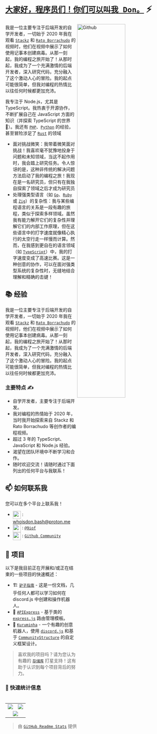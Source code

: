 # [`大家好，程序员们！你们可以叫我 Don。`]() ⚡  <img src="https://komarev.com/ghpvc/?username=whoisdon&style=flat-square" alt="" align="center" />

<p dir="auto"><a target="_blank" rel="noopener noreferrer nofollow" href="https://raw.githubusercontent.com/onimur/.github/master/.resources/git-header.svg"><img width="55%" align="right" alt="Github" src="https://raw.githubusercontent.com/onimur/.github/master/.resources/git-header.svg" style="max-width: 100%;"></a></p>

我是一位主要专注于后端开发的自学开发者，一切始于 2020 年我在观看 [`Stackz`] 和 [`Rato Borrachudo`] 的视频时，他们在视频中展示了如何使用记事本创建病毒。从那一刻起，我的编程之旅开始了！从那时起，我成为了一个充满激情的后端开发者，深入研究代码，充分融入了这个激动人心的冒险。我的起点可能很简单，但我对编程的热情比以往任何时候都更加充沛。

我专注于 Node.js，尤其是 TypeScript。我热衷于开源协作，不断扩展自己在 JavaScript 方面的知识（并探索 TypeScript 的世界 👀）。我还有 [`PHP`]、[`Python`] 的经验，甚至冒险涉足了 [`Rust`] 的领域

- 面对挑战微笑：我带着微笑面对挑战！我喜欢毫不犹豫地投身于问题和未知领域，当这不起作用时，我会踏上研究任务。令人惊讶的是，这种非传统的解决问题方法启动了我的编程之旅！我现在是一名研究员，但只有在我独自探索了领域之后才成为研究员
- 处理强类型语言（如 [`Go`]、[`Ruby`] 或 [`Zig`]）的复杂性：我与某些编程语言的关系是一段有趣的旅程，类似于探索多样领域。虽然我有能力解开它们的复杂性并理解它们的内部工作原理，但在这些语言中的打字速度就像精心执行的太空行走一样慢而计算。然而，在我感到更自在的语言领域（如 [`TypeScript`]）中，我的打字速度变成了高速比赛。这是一种创意的协作，可以在面对强类型系统的复杂性时，无缝地结合理解和精确的击键！

## 📚 经验

我是一位主要专注于后端开发的自学开发者，一切始于 2020 年我在观看 [`Stackz`] 和 [`Rato Borrachudo`] 的视频时，他们在视频中展示了如何使用记事本创建病毒。从那一刻起，我的编程之旅开始了！从那时起，我成为了一个充满激情的后端开发者，深入研究代码，充分融入了这个激动人心的冒险。我的起点可能很简单，但我对编程的热情比以往任何时候都更加充沛。

### 主要特点 ✍️

- 自学开发者，主要专注于后端开发。
- 我对编程的热情始于 2020 年，当时我开始探索来自 Stackz 和 Rato Borrachudo 等创作者的编程视频。
- 超过 3 年的 TypeScript、JavaScript 和 Node.js 经验。
- 渴望在团队环境中不断学习和合作。
- 随时欢迎交流！请随时通过下面列出的任何平台与我联系！

## 📫 如何联系我

您可以在多个平台上联系我！
- <img src="https://i.imgur.com/y8edTyt.png" align="center" width="25" height="25"> :  whoisdon.bash@proton.me
- <img src="https://i.imgur.com/Hi1oMJ5.png" align="center" width="25" height="25"> : [`@9iof`](https://discord.com/users/828677274659586068)
- <img src="https://i.imgur.com/ir5Mt1n.png" align="center" width="25" height="25"> : [`Github Community`](https://github.com/whoisdon)

## 🔭 项目

以下是我目前正在开展和/或正在结束的一些项目的快速概述：

- 🏗️ [`驴子指南`] - 这是一份文档，几乎任何人都可以学习如何在 discord.js 中创建和操作机器人。
- 🚂 [`APIExpress`] - 基于类的 [`express.js`] 路由管理模板。
- 🤖 [`Kuruminha`] - 一个有趣的创意机器人，使用 [`discord.js`] 和基于 [`CommunityStructure`] 的自定义框架设计。

> 喜欢我的项目吗？请为您认为有趣的 [`存储库`] 打星支持！这有助于认识到每个项目背后的努力。

### 👀 快速统计信息

<table>
  <tr>
    <td align="center" style="padding=0;width=50%;">
      <img align="center" style="padding=0;" src="https://github-readme-stats.vercel.app/api?username=whoisdon&show_icons=true&title_color=4F8CC9&text_color=9f9f9f&bg_color=151515&hide_border=true&icon_color=4F8CC9&hide_title=true&count_private=true%22" />
    </td>
    <td align="center" style="padding=0;width=50%;">
      <img align="center" style="padding=0;" src="https://github-readme-stats.vercel.app/api/top-langs/?username=whoisdon&layout=compact&title_color=4F8CC9&text_color=9f9f9f&bg_color=151515&hide_border=true&icon_color=4F8CC9&hide=visual%20basic&count_private=true" />
    </td>
  </tr>
  <tr>
    <td align="center" colspan="2" style="padding=0;width=100%;">
      <img align="center" style="padding=0;" src="https://github-readme-activity-graph.vercel.app/graph?username=whoisdon&theme=tokyo-night&custom_title=Whoisdon's%20Contribution%20Graph" />
    </td>
  </tr>
</table>

> 由 [`GitHub Readme Stats`] 提供

<!----------------- 链接 --------------->
[`Ruby`]:                https://www.ruby-lang.org/en/
[`Zig`]:                 https://ziglang.org/
[`PHP`]:                 https://www.php.net/
[`Python`]:              https://www.python.org/
[`TypeScript`]:          https://www.typescriptlang.org/
[`Kotlin`]:              https://kotlinlang.org/
[`Java`]:                https://adoptopenjdk.net/
[`Rust`]:                https://www.rust-lang.org/
[`Go`]:                  https://golang.org
[`Discord`]:             https://discord.com/
[`discord.js`]:          https://discord.js.org/#/
[`express.js`]:          https://expressjs.com/
[`存储库`]:               https://github.com/whoisdon?tab=repositories
[`GitHub Readme Stats`]: https://github.com/anuraghazra/github-readme-stats

<!--------------- Youtube ----------------->
[`Stackz`]:             https://www.youtube.com/@STACKZOFICIAL
[`Rato Borrachudo`]:    https://www.youtube.com/@RatoBorrachudo

<!--------------- 项目 ----------------->
[`CommunityStructure`]: https://github.com/whoisdon/CommunityStructure
[`驴子指南`]:            https://github.com/whoisdon/donkeyguide
[`APIExpress`]:         https://github.com/whoisdon/APIExpress
[`Kuruminha`]:          https://github.com/whoisdon/CommunityStructure/tree/Kuruminha
